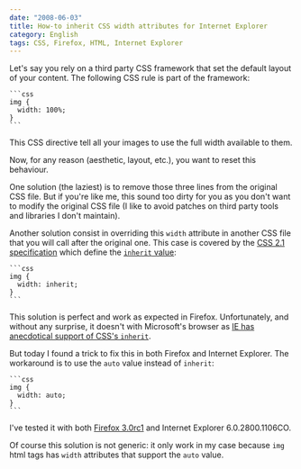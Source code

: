 ```yaml
---
date: "2008-06-03"
title: How-to inherit CSS width attributes for Internet Explorer
category: English
tags: CSS, Firefox, HTML, Internet Explorer
---
```


Let's say you rely on a third party CSS framework that set the default layout of
your content. The following CSS rule is part of the framework:

    ```css
    img {
      width: 100%;
    }
    ```

This CSS directive tell all your images to use the full width available to them.

Now, for any reason (aesthetic, layout, etc.), you want to reset this behaviour.

One solution (the laziest) is to remove those three lines from the original CSS
file. But if you're like me, this sound too dirty for you as you don't want to
modify the original CSS file (I like to avoid patches on third party tools and
                              libraries I don't maintain).

Another solution consist in overriding this `width` attribute in another CSS
file that you will call after the original one. This case is covered by the
[CSS 2.1 specification](https://www.w3.org/TR/CSS21/) which define the
[`inherit` value](https://www.w3.org/TR/CSS21/cascade.html#value-def-inherit):

    ```css
    img {
      width: inherit;
    }
    ```

This solution is perfect and work as expected in Firefox. Unfortunately, and
without any surprise, it doesn't with Microsoft's browser as
[IE has anecdotical support of CSS's `inherit`](https://www.sitepoint.com/blogs/2007/11/22/in-all-fairness-%e2%80%a6-internet-explorer-still-stinks/).

But today I found a trick to fix this in both Firefox and Internet Explorer. The
workaround is to use the `auto` value instead of `inherit`:

    ```css
    img {
      width: auto;
    }
    ```

I've tested it with both
[Firefox 3.0rc1](https://blog.mozilla.com/blog/2008/05/20/firefox-3-release-candidate-now-available-for-download/)
and Internet Explorer 6.0.2800.1106CO.

Of course this solution is not generic: it only work in my case because `img`
html tags has `width` attributes that support the `auto` value.
